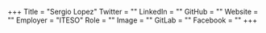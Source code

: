 +++
Title = "Sergio Lopez"
Twitter = ""
LinkedIn = ""
GitHub = ""
Website = ""
Employer = "ITESO"
Role = ""
Image = ""
GitLab = ""
Facebook = ""
+++
